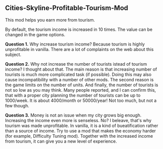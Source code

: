 ## Cities-Skyline-Profitable-Tourism-Mod

This mod helps you earn more from tourism.

By default, the tourism income is increased in 10 times. The value can be changed in the game options.

**Question 1.** Why increase tourism income?
Because tourism is highly unprofitable in vanilla. There are a lot of complaints on the web about this subject.

**Question 2.** Why not increase the number of tourists istead of tourism income?
I thought about that.
The main reason is that increasing number of tourists is much more complicated task (if possible). Doing this may also cause incompatibility with a number of other mods.
The second reason is the game limits on the number of units.
And finally, the number of tourists is not so low as you may think. Many people reported, and I can confirm this, that with a proper city planning the number of tourists can be up to 1000/week. It is about 4000/month or 50000/year! Not too much, but not a few though.

**Question 3.** Money is not an issue when my city grows big enough. Increasing the income even more is senseless. No?
I beleave, that's why tourism was made unprofitable. In vanilla, it is a kind of bueatification rather than a source of income.
Try to use a mod that makes the economy harder (for example, Difficulty Tuning mod). Together with the increased income from tourism, it can give you a new level of experience.
